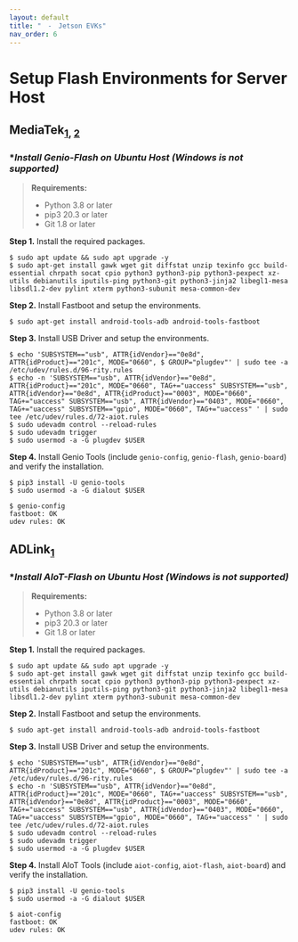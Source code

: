 ```yaml
---
layout: default
title: "　-　Jetson EVKs"
nav_order: 6
---
```


# Setup Flash Environments for Server Host 

## **MediaTek**<sub>[1](https://mediatek.gitlab.io/aiot/doc/aiot-dev-guide/master/sw/yocto/get-started/env-setup/build-env-linux.html#), [2](https://mediatek.gitlab.io/aiot/doc/aiot-dev-guide/master/sw/yocto/get-started/env-setup/flash-env-linux.html)

### **Install Genio-Flash on Ubuntu Host (*Windows is not supported)**

> **Requirements:**
> * Python 3.8 or later
> * pip3 20.3 or later
> * Git 1.8 or later

  **Step 1.** Install the required packages.
  ```
  $ sudo apt update && sudo apt upgrade -y
  $ sudo apt-get install gawk wget git diffstat unzip texinfo gcc build-essential chrpath socat cpio python3 python3-pip python3-pexpect xz-utils debianutils iputils-ping python3-git python3-jinja2 libegl1-mesa libsdl1.2-dev pylint xterm python3-subunit mesa-common-dev
  ```
  **Step 2.** Install Fastboot and setup the environments.
  ```
  $ sudo apt-get install android-tools-adb android-tools-fastboot
  ```
  **Step 3.** Install USB Driver and setup the environments.
  ```
  $ echo 'SUBSYSTEM=="usb", ATTR{idVendor}=="0e8d", ATTR{idProduct}=="201c", MODE="0660", $ GROUP="plugdev"' | sudo tee -a /etc/udev/rules.d/96-rity.rules
  $ echo -n 'SUBSYSTEM=="usb", ATTR{idVendor}=="0e8d", ATTR{idProduct}=="201c", MODE="0660", TAG+="uaccess" SUBSYSTEM=="usb", ATTR{idVendor}=="0e8d", ATTR{idProduct}=="0003", MODE="0660", TAG+="uaccess" SUBSYSTEM=="usb", ATTR{idVendor}=="0403", MODE="0660", TAG+="uaccess" SUBSYSTEM=="gpio", MODE="0660", TAG+="uaccess" ' | sudo tee /etc/udev/rules.d/72-aiot.rules
  $ sudo udevadm control --reload-rules
  $ sudo udevadm trigger
  $ sudo usermod -a -G plugdev $USER
  ```
  **Step 4.** Install Genio Tools (include `genio-config`, `genio-flash`, `genio-board`) and verify the installation.
  ```
  $ pip3 install -U genio-tools
  $ sudo usermod -a -G dialout $USER
  ```
  ```
  $ genio-config
  fastboot: OK
  udev rules: OK
  ```

## **ADLink**<sub>[1](https://docs.ipi.wiki/smarc/ipi-smarc-1200/AIoTToolInstallation.html)

### **Install AIoT-Flash on Ubuntu Host (*Windows is not supported)**

> **Requirements:**
> * Python 3.8 or later
> * pip3 20.3 or later
> * Git 1.8 or later

  **Step 1.** Install the required packages.
  ```
  $ sudo apt update && sudo apt upgrade -y
  $ sudo apt-get install gawk wget git diffstat unzip texinfo gcc build-essential chrpath socat cpio python3 python3-pip python3-pexpect xz-utils debianutils iputils-ping python3-git python3-jinja2 libegl1-mesa libsdl1.2-dev pylint xterm python3-subunit mesa-common-dev
  ```
  **Step 2.** Install Fastboot and setup the environments.
  ```
  $ sudo apt-get install android-tools-adb android-tools-fastboot
  ```
  **Step 3.** Install USB Driver and setup the environments.
  ```
  $ echo 'SUBSYSTEM=="usb", ATTR{idVendor}=="0e8d", ATTR{idProduct}=="201c", MODE="0660", $ GROUP="plugdev"' | sudo tee -a /etc/udev/rules.d/96-rity.rules
  $ echo -n 'SUBSYSTEM=="usb", ATTR{idVendor}=="0e8d", ATTR{idProduct}=="201c", MODE="0660", TAG+="uaccess" SUBSYSTEM=="usb", ATTR{idVendor}=="0e8d", ATTR{idProduct}=="0003", MODE="0660", TAG+="uaccess" SUBSYSTEM=="usb", ATTR{idVendor}=="0403", MODE="0660", TAG+="uaccess" SUBSYSTEM=="gpio", MODE="0660", TAG+="uaccess" ' | sudo tee /etc/udev/rules.d/72-aiot.rules
  $ sudo udevadm control --reload-rules
  $ sudo udevadm trigger
  $ sudo usermod -a -G plugdev $USER
  ```

  **Step 4.** Install AIoT Tools (include `aiot-config`, `aiot-flash`, `aiot-board`) and verify the installation.
  ```
  $ pip3 install -U genio-tools
  $ sudo usermod -a -G dialout $USER
  ```
  ```
  $ aiot-config
  fastboot: OK
  udev rules: OK
  ```
